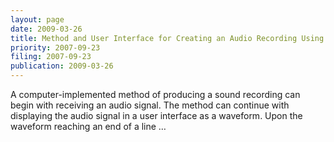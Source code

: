 ```yaml
---
layout: page
date: 2009-03-26
title: Method and User Interface for Creating an Audio Recording Using a Document …
priority: 2007-09-23
filing: 2007-09-23
publication: 2009-03-26
---
```

A computer-implemented method of producing a sound recording can begin with receiving an audio signal. The method can continue with displaying the audio signal in a user interface as a waveform. Upon the waveform reaching an end of a line …